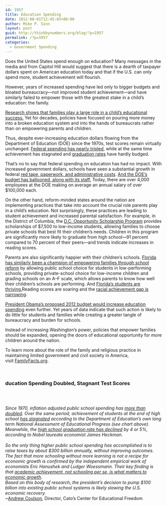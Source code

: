```yaml
---
id: 1957
title: Education Spending
date: 2012-08-01T12:45:03+00:00
author: Mike P. Sinn
layout: post
guid: http://thinkbynumbers.org/blog/?p=1957
permalink: /?p=1957
categories:
  - Government Spending
---
```

Does the United States spend enough on education? Many messages in the media and from Capitol Hill would suggest that there is a dearth of taxpayer dollars spent on American education today and that if the U.S. can only spend more, student achievement will flourish.

However, years of increased spending have led only to bigger budgets and bloated bureaucracy—not improved student achievement—and have similarly failed to empower those with the greatest stake in a child’s education: the family.

[Research shows that families play a large role in a child’s educational success.](http://familyfacts.org/briefs/35/family-structure-and-childrens-education) Yet for decades, policies have focused on pouring more money into a broken education system and into the hands of bureaucrats rather than on empowering parents and children.

Thus, despite ever-increasing education dollars flowing from the Department of Education (DOE) since the 1970s, test scores remain virtually unchanged. [Federal spending has nearly tripled](http://www.heritage.org/research/reports/2008/09/does-spending-more-on-education-improve-academic-achievement), while at the same time achievement has stagnated and [graduation rates](http://www.heritage.org/research/reports/2008/09/does-spending-more-on-education-improve-academic-achievement) have hardly budged.

That’s no to say that federal spending on education has had no impact. With increased government dollars, schools have seen a substantial growth in federal [red tape, paperwork, and administrative costs](http://www.heritage.org/Research/Reports/2007/03/The-Administrative-Burden-of-No-Child-Left-Behind). [And the DOE’s budget has ballooned, along with its staff.](http://www.heritage.org/Research/Reports/2010/07/Creating-a-Crisis-Spending-Increase-to-Fund-Bloated-Education-Bureaucracy) Today, there are over 4,000 employees at the DOE making on average an annual salary of over $100,000 each.

On the other hand, reform-minded states around the nation are implementing practices that take into account the crucial role parents play in a child’s education. Not surprisingly, these practices are leading to student achievement and increased parental satisfaction. For example, in the District of Columbia, the [D.C. Opportunity Scholarship Program](http://www.heritage.org/Research/Reports/2010/07/DC-Voucher-Students-Higher-Graduation-Rates-and-Other-Positive-Outcomes) provides scholarships of $7,500 to low-income students, allowing families to choose private schools that best fit their children’s needs. Children in this program are significantly more likely to graduate from high school—91 percent compared to 70 percent of their peers—and trends indicate increases in reading scores.

Parents are also significantly happier with their children’s schools. [Florida has similarly been a champion of empowering families through school reform](http://www.heritage.org/Research/Reports/2009/01/How-No-Child-Left-Behind-Threatens-Floridas-Successful-Education-Reforms) by allowing public school choice for students in low-performing schools, providing private-school choice for low-income children and grading schools on an A–F scale, which allows parents to know how well their children’s schools are performing. And [Florida’s students are thriving.](http://blog.heritage.org/2011/03/09/?p=29760)Reading scores are soaring and the [racial achievement gap is narrowing](http://www.heritage.org/Research/Reports/2010/09/Closing-the-Racial-Achievement-Gap-Learning-from-Floridas-Reforms).

[President Obama’s proposed 2012 budget would increase education spending](http://blog.heritage.org/2011/03/09/?p=52346) even further. Yet years of data indicate that such action is likely to do little for students and families while creating a greater tangle of bureaucracy and burden for schools.

Instead of increasing Washington’s power, policies that empower families should be expanded, opening the doors of educational opportunity for more children around the nation.

To learn more about the role of the family and religious practice in maintaining limited government and civil society in America, visit [FamilyFacts.org](http://www.familyfacts.org/ "blocked::http://www.familyfacts.org/").

&nbsp;

### ducation Spending Doubled, Stagnant Test Scores

<div>
  <p>
    &nbsp;
  </p>
  
  <div>
  </div>
  
  <p>
    <em></em><a href="http://4.bp.blogspot.com/_otfwl2zc6Qc/SqgYwPKlGCI/AAAAAAAALSA/XJI3BUM5Mn8/s1600-h/cato.jpg"><img id="BLOGGER_PHOTO_ID_5379576971877750818" src="http://4.bp.blogspot.com/_otfwl2zc6Qc/SqgYwPKlGCI/AAAAAAAALSA/XJI3BUM5Mn8/s400/cato.jpg" alt="" border="0" /></a>
  </p>
  
  <div>
    <em>Since 1970, inflation adjusted public school spending has </em><a href="http://nces.ed.gov/programs/digest/d08/tables/dt08_181.asp?referrer=list" target="_blank"><em>more than doubled</em></a><em>. Over the same period, achievement of students at the end of high school </em><a href="http://nces.ed.gov/nationsreportcard/ltt/" target="_blank"><em>has stagnated</em></a><em> according to the Department of Education’s own long term National Assessment of Educational Progress (see chart above). Meanwhile, the </em><a href="http://ftp.iza.org/dp3216.pdf" target="_blank"><em>high school graduation rate has declined</em></a><em> by 4 or 5%, according to Nobel laureate economist James Heckman.</em>
  </div>
  
  <div>
  </div>
  
  <div>
  </div>
  
  <div>
    <em><br /> So the only thing higher public school spending has accomplished is to raise taxes by about $300 billion annually, without improving outcomes. The fact that more schooling without more learning is not a recipe for economic growth is confirmed by the independent empirical work of economists Eric Hanushek and Ludger Woessmann. Their key finding is that </em><a href="http://www.hks.harvard.edu/pepg/PDF/Papers/PEPG07-01_Hanushek_Woessmann.pdf" target="_blank"><em>academic achievement, not schooling per se, is what matters to economic growth</em></a><em>.</em>
  </div>
  
  <div>
    <em>Based on this body of research, the president’s decision to pump $100 billion into existing public school systems is likely slowing the U.S. economic recovery.</em>
  </div>
  
  <div>
  </div>
  
  <div>
    ~<a href="http://www.cato-at-liberty.org/2009/09/09/research-shows-100-billion-ed-stimulus-likely-hurting-economy/">Andrew Coulson</a>, Director, Cato&#8217;s Center for Educational Freedom
  </div>
</div>